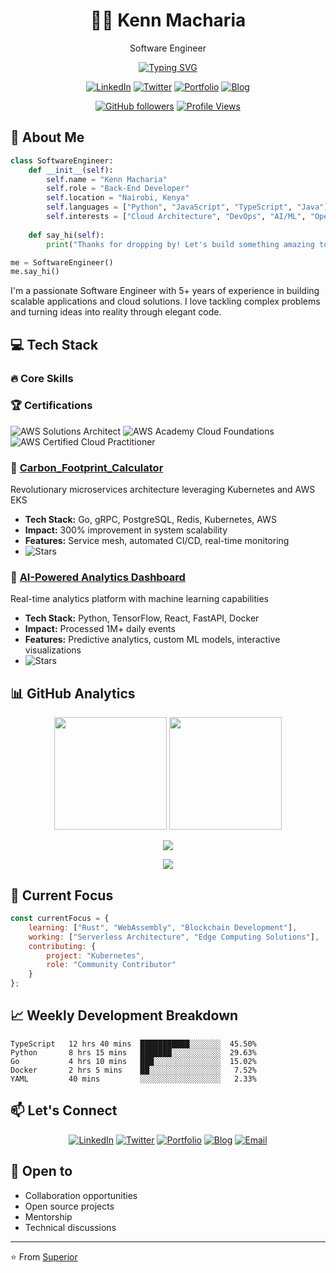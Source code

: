 <div align="center">

# 👨‍💻 Kenn Macharia
 Software Engineer

[![Typing SVG](https://readme-typing-svg.herokuapp.com?font=Fira+Code&pause=1000&width=435&lines=Full+Stack+Developer;Cloud+Architecture+Enthusiast;Open+Source+Contributor;Always+Learning+New+Technologies)](https://git.io/typing-svg)

[![LinkedIn](https://img.shields.io/badge/LinkedIn-0077B5?style=for-the-badge&logo=linkedin&logoColor=white)](https://www.linkedin.com/in/kenn-macharia/)
[![Twitter](https://img.shields.io/badge/Twitter-1DA1F2?style=for-the-badge&logo=twitter&logoColor=white)](https://x.com/Superior_Kenn/)
[![Portfolio](https://img.shields.io/badge/Portfolio-255E63?style=for-the-badge&logo=About.me&logoColor=white)](https://github.com/SuperiorKe?tab=repositories)
[![Blog](https://img.shields.io/badge/Blog-FFA500?style=for-the-badge&logo=rss&logoColor=white)](https://medium.com/@superiorwech)

[![GitHub followers](https://img.shields.io/github/followers/superior?style=social)](https://github.com/SuperiorKe)
[![Profile Views](https://komarev.com/ghpvc/?username=superior&color=brightgreen)](https://github.com/SuperiorKe)

</div>

## 🚀 About Me
```python
class SoftwareEngineer:
    def __init__(self):
        self.name = "Kenn Macharia"
        self.role = "Back-End Developer"
        self.location = "Nairobi, Kenya"
        self.languages = ["Python", "JavaScript", "TypeScript", "Java"]
        self.interests = ["Cloud Architecture", "DevOps", "AI/ML", "Open Source"]
        
    def say_hi(self):
        print("Thanks for dropping by! Let's build something amazing together!")

me = SoftwareEngineer()
me.say_hi()
```

I'm a passionate Software Engineer with 5+ years of experience in building scalable applications and cloud solutions. I love tackling complex problems and turning ideas into reality through elegant code.

## 💻 Tech Stack
### 🔥 Core Skills

<table>
<!--   <tr>
    <td><strong>Languages</strong></td>
    <td>
      ![Python](https://img.shields.io/badge/Python-3776AB?style=for-the-badge&logo=python&logoColor=white)
      ![JavaScript](https://img.shields.io/badge/JavaScript-F7DF1E?style=for-the-badge&logo=javascript&logoColor=black)
      ![TypeScript](https://img.shields.io/badge/TypeScript-007ACC?style=for-the-badge&logo=typescript&logoColor=white)
      ![Go](https://img.shields.io/badge/Go-00ADD8?style=for-the-badge&logo=go&logoColor=white)
    </td>
  </tr>
  <tr>
    <td><strong>Frontend</strong></td>
    <td>
      ![React](https://img.shields.io/badge/React-20232A?style=for-the-badge&logo=react&logoColor=61DAFB)
      ![Next.js](https://img.shields.io/badge/Next.js-000000?style=for-the-badge&logo=next.js&logoColor=white)
      ![Vue.js](https://img.shields.io/badge/Vue.js-35495E?style=for-the-badge&logo=vue.js&logoColor=4FC08D)
      ![TailwindCSS](https://img.shields.io/badge/Tailwind_CSS-38B2AC?style=for-the-badge&logo=tailwind-css&logoColor=white)
    </td>
  </tr>
  <tr>
    <td><strong>Backend</strong></td>
    <td>
      ![Node.js](https://img.shields.io/badge/Node.js-339933?style=for-the-badge&logo=node.js&logoColor=white)
      ![FastAPI](https://img.shields.io/badge/FastAPI-009688?style=for-the-badge&logo=fastapi&logoColor=white)
      ![GraphQL](https://img.shields.io/badge/GraphQL-E10098?style=for-the-badge&logo=graphql&logoColor=white)
      ![gRPC](https://img.shields.io/badge/gRPC-244c5a?style=for-the-badge&logo=grpc&logoColor=white)
    </td>
  </tr>
  <tr>
    <td><strong>Cloud & DevOps</strong></td>
    <td>
      ![AWS](https://img.shields.io/badge/AWS-232F3E?style=for-the-badge&logo=amazon-aws&logoColor=white)
      ![Kubernetes](https://img.shields.io/badge/Kubernetes-326CE5?style=for-the-badge&logo=kubernetes&logoColor=white)
      ![Terraform](https://img.shields.io/badge/Terraform-7B42BC?style=for-the-badge&logo=terraform&logoColor=white)
      ![GitLab CI](https://img.shields.io/badge/GitLab_CI-FCA121?style=for-the-badge&logo=gitlab&logoColor=white)
    </td>
  </tr>
  <tr>
    <td><strong>Databases</strong></td>
    <td>
      ![PostgreSQL](https://img.shields.io/badge/PostgreSQL-316192?style=for-the-badge&logo=postgresql&logoColor=white)
      ![MongoDB](https://img.shields.io/badge/MongoDB-4EA94B?style=for-the-badge&logo=mongodb&logoColor=white)
      ![Redis](https://img.shields.io/badge/Redis-DC382D?style=for-the-badge&logo=redis&logoColor=white)
      ![Elasticsearch](https://img.shields.io/badge/Elasticsearch-005571?style=for-the-badge&logo=elasticsearch&logoColor=white)
    </td>
  </tr>
</table> -->

### 🏆 Certifications
![AWS Solutions Architect](https://img.shields.io/badge/AWS_Solutions_Architect_Associate-232F3E?style=for-the-badge&logo=amazon-aws&logoColor=white)
![AWS Academy Cloud Foundations](https://www.credly.com/badges/dcb075b8-76f0-4078-be36-53e66cfaea51/public_url)
![AWS Certified Cloud Practitioner](https://www.credly.com/badges/474bd22d-cc5e-4f54-af3a-a109a4f95a7c/public_url)


### 🚀 [Carbon_Footprint_Calculator](https://github.com/SuperiorKe/Carbon_Footprint_Calculator)
Revolutionary microservices architecture leveraging Kubernetes and AWS EKS
- **Tech Stack:** Go, gRPC, PostgreSQL, Redis, Kubernetes, AWS
- **Impact:** 300% improvement in system scalability
- **Features:** Service mesh, automated CI/CD, real-time monitoring
- ![Stars](https://img.shields.io/github/stars/superior/project-1?style=social)

### 🤖 [AI-Powered Analytics Dashboard](https://github.com/SuperiorKe/django_chatbot)
Real-time analytics platform with machine learning capabilities
- **Tech Stack:** Python, TensorFlow, React, FastAPI, Docker
- **Impact:** Processed 1M+ daily events
- **Features:** Predictive analytics, custom ML models, interactive visualizations
- ![Stars](https://img.shields.io/github/stars/your-username/project-2?style=social)

## 📊 GitHub Analytics

<p align="center">
  <img height="180em" src="https://github-readme-stats.vercel.app/api?username=superior&show_icons=true&theme=tokyonight"/>
  <img height="180em" src="https://github-readme-stats.vercel.app/api/top-langs/?username=superior&layout=compact&theme=tokyonight"/>
</p>

<p align="center">
  <img src="https://github-profile-trophy.vercel.app/?username=superior&theme=tokyonight&column=7&no-frame=true"/>
</p>

<p align="center">
  <img src="https://github-readme-streak-stats.herokuapp.com/?user=superior&theme=tokyonight"/>
</p>

## 🎯 Current Focus
```javascript
const currentFocus = {
    learning: ["Rust", "WebAssembly", "Blockchain Development"],
    working: ["Serverless Architecture", "Edge Computing Solutions"],
    contributing: {
        project: "Kubernetes",
        role: "Community Contributor"
    }
};
```

## 📈 Weekly Development Breakdown
<!--START_SECTION:waka-->
```text
TypeScript   12 hrs 40 mins  ███████████░░░░░░░  45.50%
Python       8 hrs 15 mins   ███████░░░░░░░░░░░  29.63%
Go           4 hrs 10 mins   ███░░░░░░░░░░░░░░░  15.02%
Docker       2 hrs 5 mins    ██░░░░░░░░░░░░░░░░   7.52%
YAML         40 mins         ░░░░░░░░░░░░░░░░░░   2.33%
```
<!--END_SECTION:waka-->

## 📫 Let's Connect

<div align="center">
  
[![LinkedIn](https://img.shields.io/badge/LinkedIn-0077B5?style=for-the-badge&logo=linkedin&logoColor=white)](https://www.linkedin.com/in/kenn-macharia/)
[![Twitter](https://img.shields.io/badge/Twitter-1DA1F2?style=for-the-badge&logo=twitter&logoColor=white)](https://x.com/Superior_Kenn/)
[![Portfolio](https://img.shields.io/badge/Portfolio-255E63?style=for-the-badge&logo=About.me&logoColor=white)](https://github.com/SuperiorKe?tab=repositories)
[![Blog](https://img.shields.io/badge/Blog-FFA500?style=for-the-badge&logo=rss&logoColor=white)](https://medium.com/@superiorwech)
[![Email](https://img.shields.io/badge/Email-D14836?style=for-the-badge&logo=gmail&logoColor=white)](mailto:superiorwech@gmail.com)
  
</div>

## 🤝 Open to
- Collaboration opportunities
- Open source projects
- Mentorship
- Technical discussions

---

⭐️ From [Superior](https://github.com/SuperiorKe)
